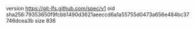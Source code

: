 version https://git-lfs.github.com/spec/v1
oid sha256:79353650f9fcbb1490d3621aeeccd6a1a55755d0473a656e484bc37746dcea3b
size 836

